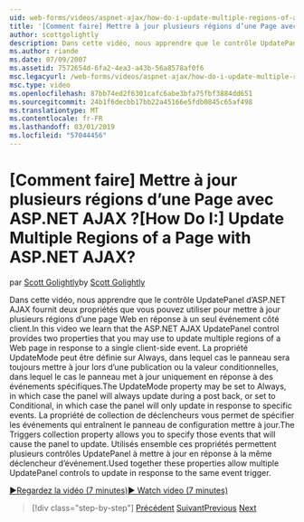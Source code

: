 ```yaml
---
uid: web-forms/videos/aspnet-ajax/how-do-i-update-multiple-regions-of-a-page-with-aspnet-ajax
title: '[Comment faire] Mettre à jour plusieurs régions d’une Page avec ASP.NET AJAX ? | Microsoft Docs'
author: scottgolightly
description: Dans cette vidéo, nous apprendre que le contrôle UpdatePanel d’ASP.NET AJAX fournit deux propriétés que vous pouvez utiliser pour mettre à jour plusieurs régions d’une page Web en réponse...
ms.author: riande
ms.date: 07/09/2007
ms.assetid: 7572654d-6fa2-4ea3-a43b-56a8578af0f6
msc.legacyurl: /web-forms/videos/aspnet-ajax/how-do-i-update-multiple-regions-of-a-page-with-aspnet-ajax
msc.type: video
ms.openlocfilehash: 87bb74ed2f6301cafc6abe3bfa75fbf3884dd651
ms.sourcegitcommit: 24b1f6decbb17bb22a45166e5fdb0845c65af498
ms.translationtype: MT
ms.contentlocale: fr-FR
ms.lasthandoff: 03/01/2019
ms.locfileid: "57044456"
---
```

<a name="how-do-i-update-multiple-regions-of-a-page-with-aspnet-ajax"></a><span data-ttu-id="ce4f7-104">[Comment faire] Mettre à jour plusieurs régions d’une Page avec ASP.NET AJAX ?</span><span class="sxs-lookup"><span data-stu-id="ce4f7-104">[How Do I:] Update Multiple Regions of a Page with ASP.NET AJAX?</span></span>
====================
<span data-ttu-id="ce4f7-105">par [Scott Golightly](https://github.com/scottgolightly)</span><span class="sxs-lookup"><span data-stu-id="ce4f7-105">by [Scott Golightly](https://github.com/scottgolightly)</span></span>

<span data-ttu-id="ce4f7-106">Dans cette vidéo, nous apprendre que le contrôle UpdatePanel d’ASP.NET AJAX fournit deux propriétés que vous pouvez utiliser pour mettre à jour plusieurs régions d’une page Web en réponse à un seul événement côté client.</span><span class="sxs-lookup"><span data-stu-id="ce4f7-106">In this video we learn that the ASP.NET AJAX UpdatePanel control provides two properties that you may use to update multiple regions of a Web page in response to a single client-side event.</span></span> <span data-ttu-id="ce4f7-107">La propriété UpdateMode peut être définie sur Always, dans lequel cas le panneau sera toujours mettre à jour lors d’une publication ou la valeur conditionnelles, dans lequel le cas le panneau met à jour uniquement en réponse à des événements spécifiques.</span><span class="sxs-lookup"><span data-stu-id="ce4f7-107">The UpdateMode property may be set to Always, in which case the panel will always update during a post back, or set to Conditional, in which case the panel will only update in response to specific events.</span></span> <span data-ttu-id="ce4f7-108">La propriété de collection de déclencheurs vous permet de spécifier les événements qui entraînent le panneau de configuration mettre à jour.</span><span class="sxs-lookup"><span data-stu-id="ce4f7-108">The Triggers collection property allows you to specify those events that will cause the panel to update.</span></span> <span data-ttu-id="ce4f7-109">Utilisés ensemble ces propriétés permettent plusieurs contrôles UpdatePanel à mettre à jour en réponse à la même déclencheur d’événement.</span><span class="sxs-lookup"><span data-stu-id="ce4f7-109">Used together these properties allow multiple UpdatePanel controls to update in response to the same event trigger.</span></span>

[<span data-ttu-id="ce4f7-110">&#9654;Regardez la vidéo (7 minutes)</span><span class="sxs-lookup"><span data-stu-id="ce4f7-110">&#9654; Watch video (7 minutes)</span></span>](https://channel9.msdn.com/Blogs/ASP-NET-Site-Videos/how-do-i-update-multiple-regions-of-a-page-with-aspnet-ajax)

> [!div class="step-by-step"]
> <span data-ttu-id="ce4f7-111">[Précédent](how-do-i-implement-the-ajax-after-processing-pattern.md)
> [Suivant](how-do-i-choose-between-methods-of-ajax-page-updates.md)</span><span class="sxs-lookup"><span data-stu-id="ce4f7-111">[Previous](how-do-i-implement-the-ajax-after-processing-pattern.md)
[Next](how-do-i-choose-between-methods-of-ajax-page-updates.md)</span></span>

